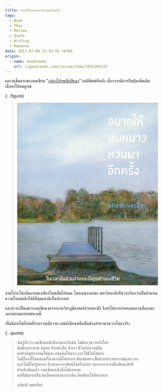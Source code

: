 ```yaml
---
title: อยากให้ลมหนาวหวนมาอีกครั้ง
tags:
  - Book
  - Thai
  - Review
  - Quote
  - Writing
  - Romance
date: 2017-07-09 23:59:59 +0700
origin:
  - name: Goodreads
    url: //goodreads.com/review/show/2055169132
---
```


ผลงานชิ้นแรกของคนเขียน "[กล่องไปรษณีย์สีแดง][red post box]" แต่ตีพิมพ์ทีหลัง เนื่องจากมีการปัดฝุ่นเพิ่มเติมเนื้อหาให้สมบูรณ์

{: .figure}
> ![](/images/book/wish-the-winter-wind-blows-again.jpg)

อ่านไปจะได้กลิ่นอายของเชียงใหม่เต็มไปหมด โดยเฉพาะมอชอ มหาวิทยาลัยที่น่าจะเรียกว่าเป็นตัวแทนความโรแมนติกได้ดีที่สุดแห่งนึงในประเทศ

และน่าจะเป็นเพราะคนเขียนจบจากภาควิชาภูมิศาสตร์ด้วยหละมั้ง จึงทำให้การถ่ายทอดสถานที่ออกมางดงามกลมกล่อมขนาดนี้

เป็นนิยายไม่กี่เล่มที่อ่านรวดเดียวจบ เสน่ห์เมืองเหนือนั้นช่างเย้ายวนจนวางไม่ลงจริง

{: .quote}
> ฉันรู้สึกว่างานเขียนหนังสือเหมาะกับฉัน ไม่ต้องวุ่นวายกับใคร  
> มีเพียงกระดาษ ดินสอ ตัวหนังสือ ตัวเรา ชีวิตกับความฝัน  
> แต่สำคัญต้องอ่านให้มาก ครุ่นคิดให้มาก และใช้ชีวิตให้มาก  
> ไม่มีใครที่ไหนสอนเรื่องพวกนี้ได้หรอก มันบ่มเพราะขึ้นด้วยประสบการณ์และเวลา  
> และไม่มีใครรู้หรอก ตัวเขาเองจะเขียนได้หรือเปล่า นอกจากจะลงมือเขียนเสียที  
> สำหรับฉันแล้ว งานเขียนหนังสือไม่ยากเลย  
> แต่ที่มันยากเย็นจนเลือดตาแทบกระเด็น คือเขียนให้ดีต่างหาก
>
> อภิชาติ เพชรลีลา



[red post box]: //th.wikipedia.org/wiki/เพื่อนสนิท_(ภาพยนตร์)

